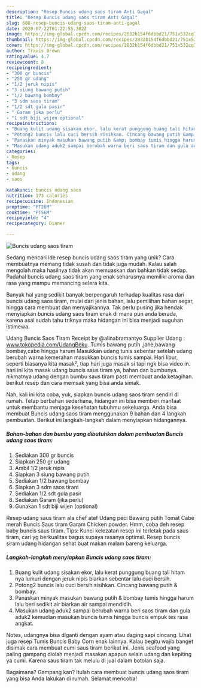 ```yaml
---
description: "Resep Buncis udang saos tiram Anti Gagal"
title: "Resep Buncis udang saos tiram Anti Gagal"
slug: 608-resep-buncis-udang-saos-tiram-anti-gagal
date: 2020-07-22T01:22:55.302Z
image: https://img-global.cpcdn.com/recipes/2832b154f6dbbd21/751x532cq70/buncis-udang-saos-tiram-foto-resep-utama.jpg
thumbnail: https://img-global.cpcdn.com/recipes/2832b154f6dbbd21/751x532cq70/buncis-udang-saos-tiram-foto-resep-utama.jpg
cover: https://img-global.cpcdn.com/recipes/2832b154f6dbbd21/751x532cq70/buncis-udang-saos-tiram-foto-resep-utama.jpg
author: Travis Brown
ratingvalue: 4.7
reviewcount: 8
recipeingredient:
- "300 gr buncis"
- "250 gr udang"
- "1/2 jeruk nipis"
- "3 siung bawang putih"
- "1/2 bawang bombay"
- "3 sdm saos tiram"
- "1/2 sdt gula pasir"
- " Garam jika perlu"
- "1 sdt biji wijen optional"
recipeinstructions:
- "Buang kulit udang sisakan ekor, lalu kerat punggung buang tali hitam nya lumuri dengan jeruk nipis biarkan sebentar lalu cuci bersih."
- "Potong2 buncis lalu cuci bersih sisihkan. Cincang bawang putih &amp; bombay."
- "Panaskan minyak masukan bawang putih &amp; bombay tumis hingga harum lalu beri sedikit air biarkan air sampai mendidih."
- "Masukan udang aduk2 sampai berubah warna beri saos tiram dan gula aduk2 kemudian masukan buncis tumis hingga buncis empuk tes rasa angkat."
categories:
- Resep
tags:
- buncis
- udang
- saos

katakunci: buncis udang saos 
nutrition: 173 calories
recipecuisine: Indonesian
preptime: "PT26M"
cooktime: "PT56M"
recipeyield: "4"
recipecategory: Dinner

---
```



![Buncis udang saos tiram](https://img-global.cpcdn.com/recipes/2832b154f6dbbd21/751x532cq70/buncis-udang-saos-tiram-foto-resep-utama.jpg)

Sedang mencari ide resep buncis udang saos tiram yang unik? Cara membuatnya memang tidak susah dan tidak juga mudah. Kalau salah mengolah maka hasilnya tidak akan memuaskan dan bahkan tidak sedap. Padahal buncis udang saos tiram yang enak seharusnya memiliki aroma dan rasa yang mampu memancing selera kita.

Banyak hal yang sedikit banyak berpengaruh terhadap kualitas rasa dari buncis udang saos tiram, mulai dari jenis bahan, lalu pemilihan bahan segar, hingga cara membuat dan menyajikannya. Tak perlu pusing jika hendak menyiapkan buncis udang saos tiram enak di mana pun anda berada, karena asal sudah tahu triknya maka hidangan ini bisa menjadi suguhan istimewa.

Udang Buncis Saos Tiram Receipt by @alinabramantyo Supplier Udang : www.tokopedia.com/UdangBeku. Tumis bawang putih ,jahe,bawang bombay,cabe hingga harum Masukkan udang tunis sebentar setelah udang berubah warna kemerahan masukkan buncis tumis sampai. Hari libur, seperti biasanya kita masak², tiap hari juga masak si tapi ngk bisa video in. hari ini kita masak udang buncis saus tiram ya, bahan dan bumbunya. nikmatnya udang dengan bumbu saus tiram pasti membuat anda ketagihan. berikut resep dan cara memsak yang bisa anda simak.


Nah, kali ini kita coba, yuk, siapkan buncis udang saos tiram sendiri di rumah. Tetap berbahan sederhana, hidangan ini bisa memberi manfaat untuk membantu menjaga kesehatan tubuhmu sekeluarga. Anda bisa membuat Buncis udang saos tiram menggunakan 9 bahan dan 4 langkah pembuatan. Berikut ini langkah-langkah dalam menyiapkan hidangannya.

<!--inarticleads1-->

##### Bahan-bahan dan bumbu yang dibutuhkan dalam pembuatan Buncis udang saos tiram:

1. Sediakan 300 gr buncis
1. Siapkan 250 gr udang
1. Ambil 1/2 jeruk nipis
1. Siapkan 3 siung bawang putih
1. Sediakan 1/2 bawang bombay
1. Siapkan 3 sdm saos tiram
1. Sediakan 1/2 sdt gula pasir
1. Sediakan  Garam (jika perlu)
1. Gunakan 1 sdt biji wijen (optional)


Resep udang saus tiram ala chef atef Udang peci Bawang putih Tomat Cabe merah Buncis Saus tiram Garam Chicken powder. Hmm, coba deh resep baby buncis saus tiram. Tips: Kunci kelezatan resep ini terletak pada saus tiram, cari yg berkualitas bagus supaya rasanya optimal. Resep buncis siram udang hidangan sehat buat makan malam bareng keluarga. 

<!--inarticleads2-->

##### Langkah-langkah menyiapkan Buncis udang saos tiram:

1. Buang kulit udang sisakan ekor, lalu kerat punggung buang tali hitam nya lumuri dengan jeruk nipis biarkan sebentar lalu cuci bersih.
1. Potong2 buncis lalu cuci bersih sisihkan. Cincang bawang putih &amp; bombay.
1. Panaskan minyak masukan bawang putih &amp; bombay tumis hingga harum lalu beri sedikit air biarkan air sampai mendidih.
1. Masukan udang aduk2 sampai berubah warna beri saos tiram dan gula aduk2 kemudian masukan buncis tumis hingga buncis empuk tes rasa angkat.


Notes, udangnya bisa diganti dengan ayam atau daging sapi cincang. Lihat juga resep Tumis Buncis Baby Corn enak lainnya. Kalau begitu wajib banget disimak cara membuat cumi saus tiram berikut ini. Jenis seafood yang paling gampang diolah menjadi masakan apapun selain udang dan kepiting ya cumi. Karena saus tiram tak melulu di jual dalam botolan saja. 

Bagaimana? Gampang kan? Itulah cara membuat buncis udang saos tiram yang bisa Anda lakukan di rumah. Selamat mencoba!
